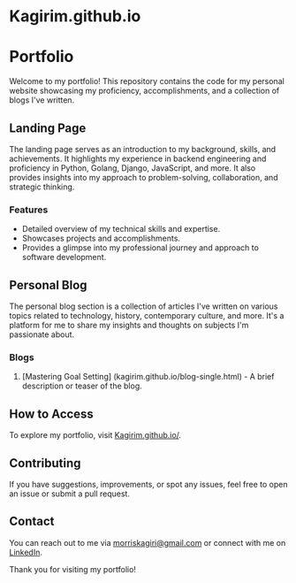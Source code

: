 # Kagirim.github.io
# Portfolio

Welcome to my portfolio! This repository contains the code for my personal website showcasing my proficiency, accomplishments, and a collection of blogs I've written.

## Landing Page

The landing page serves as an introduction to my background, skills, and achievements. It highlights my experience in backend engineering and proficiency in Python, Golang, Django, JavaScript, and more. It also provides insights into my approach to problem-solving, collaboration, and strategic thinking.

### Features

- Detailed overview of my technical skills and expertise.
- Showcases projects and accomplishments.
- Provides a glimpse into my professional journey and approach to software development.

## Personal Blog

The personal blog section is a collection of articles I've written on various topics related to technology, history, contemporary culture, and more. It's a platform for me to share my insights and thoughts on subjects I'm passionate about.

### Blogs

1. [Mastering Goal Setting] (kagirim.github.io/blog-single.html) - A brief description or teaser of the blog.

## How to Access

To explore my portfolio, visit [Kagirim.github.io/](kagirim.github.io).

## Contributing

If you have suggestions, improvements, or spot any issues, feel free to open an issue or submit a pull request.

## Contact

You can reach out to me via [morriskagiri@gmail.com](morriskagiri@gmail.com) or connect with me on [LinkedIn](https://linkedin.com/in/morriskagiri).

Thank you for visiting my portfolio!
